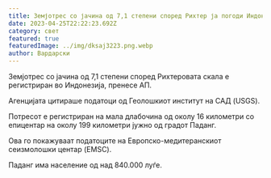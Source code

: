 ```yaml
---
title: Земјотрес со јачина од 7,1 степени според Рихтер ја погоди Индонезија
date: 2023-04-25T22:22:23.692Z
category: свет
featured: true
featuredImage: ../img/dksaj3223.png.webp
author: Вардарски
---
```


Земјотрес со јачина од 7,1 степени според Рихтеровата скала е регистриран во Индонезија, пренесе АП.

Агенцијата цитираше податоци од Геолошкиот институт на САД (USGS).

Потресот е регистриран на мала длабочина од околу 16 километри со епицентар на околу 199 километри јужно од градот Паданг.

Ова го покажуваат податоците на Европско-медитеранскиот сеизмолошки центар (EMSC).

Паданг има население од над 840.000 луѓе.
